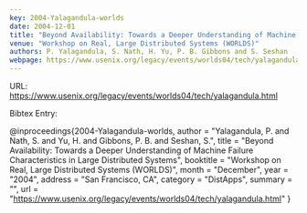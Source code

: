 ```yaml
---
key: 2004-Yalagandula-worlds
date: 2004-12-01
title: "Beyond Availability: Towards a Deeper Understanding of Machine Failure Characteristics in Large Distributed Systems"
venue: "Workshop on Real, Large Distributed Systems (WORLDS)"
authors: P. Yalagandula, S. Nath, H. Yu, P. B. Gibbons and S. Seshan
webpage: https://www.usenix.org/legacy/events/worlds04/tech/yalagandula.html
---
```


URL: https://www.usenix.org/legacy/events/worlds04/tech/yalagandula.html

Bibtex Entry:

@inproceedings{2004-Yalagandula-worlds,
    author = "Yalagandula, P. and Nath, S. and Yu, H. and Gibbons, P. B. and Seshan, S.",
    title = "Beyond Availability: Towards a Deeper Understanding of Machine Failure Characteristics in Large Distributed Systems",
    booktitle = "Workshop on Real, Large Distributed Systems (WORLDS)",
    month = "December",
    year = "2004",
    address = "San Francisco, CA",
    category = "DistApps",
    summary = "",
    url = "https://www.usenix.org/legacy/events/worlds04/tech/yalagandula.html"
}

